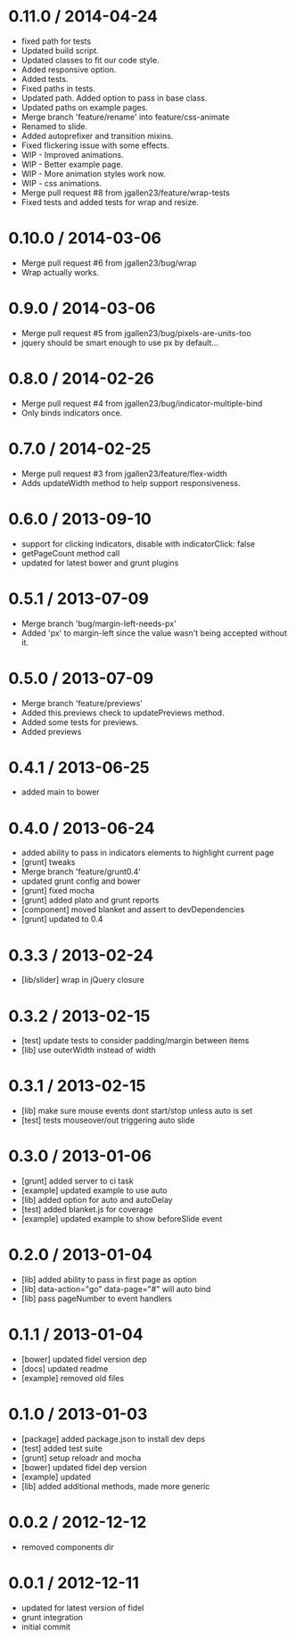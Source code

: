 
0.11.0 / 2014-04-24 
==================

  * fixed path for tests
  * Updated build script.
  * Updated classes to fit our code style.
  * Added responsive option.
  * Added tests.
  * Fixed paths in tests.
  * Updated path. Added option to pass in base class.
  * Updated paths on example pages.
  * Merge branch 'feature/rename' into feature/css-animate
  * Renamed to slide.
  * Added autoprefixer and transition mixins.
  * Fixed flickering issue with some effects.
  * WIP - Improved animations.
  * WIP - Better example page.
  * WIP - More animation styles work now.
  * WIP - css animations.
  * Merge pull request #8 from jgallen23/feature/wrap-tests
  * Fixed tests and added tests for wrap and resize.

0.10.0 / 2014-03-06
==================

 * Merge pull request #6 from jgallen23/bug/wrap
 * Wrap actually works.

0.9.0 / 2014-03-06
==================

 * Merge pull request #5 from jgallen23/bug/pixels-are-units-too
 * jquery should be smart enough to use px by default...

0.8.0 / 2014-02-26
==================

 * Merge pull request #4 from jgallen23/bug/indicator-multiple-bind
 * Only binds indicators once.

0.7.0 / 2014-02-25
==================

 * Merge pull request #3 from jgallen23/feature/flex-width
 * Adds updateWidth method to help support responsiveness.

0.6.0 / 2013-09-10 
==================

  * support for clicking indicators, disable with indicatorClick: false
  * getPageCount method call
  * updated for latest bower and grunt plugins

0.5.1 / 2013-07-09 
==================

 * Merge branch 'bug/margin-left-needs-px'
 * Added 'px' to margin-left since the value wasn't being accepted without it.

0.5.0 / 2013-07-09 
==================

  * Merge branch 'feature/previews'
  * Added this.previews check to updatePreviews method.
  * Added some tests for previews.
  * Added previews

0.4.1 / 2013-06-25 
==================

  * added main to bower

0.4.0 / 2013-06-24 
==================

  * added ability to pass in indicators elements to highlight current page
  * [grunt] tweaks
  * Merge branch 'feature/grunt0.4'
  * updated grunt config and bower
  * [grunt] fixed mocha
  * [grunt] added plato and grunt reports
  * [component] moved blanket and assert to devDependencies
  * [grunt] updated to 0.4

0.3.3 / 2013-02-24 
==================

  * [lib/slider] wrap in jQuery closure

0.3.2 / 2013-02-15 
==================

  * [test] update tests to consider padding/margin between items
  * [lib] use outerWidth instead of width

0.3.1 / 2013-02-15 
==================

  * [lib] make sure mouse events dont start/stop unless auto is set
  * [test] tests mouseover/out triggering auto slide

0.3.0 / 2013-01-06 
==================

  * [grunt] added server to ci task
  * [example] updated example to use auto
  * [lib] added option for auto and autoDelay
  * [test] added blanket.js for coverage
  * [example] updated example to show beforeSlide event

0.2.0 / 2013-01-04 
==================

  * [lib] added ability to pass in first page as option
  * [lib] data-action="go" data-page="#" will auto bind
  * [lib] pass pageNumber to event handlers

0.1.1 / 2013-01-04 
==================

  * [bower] updated fidel version dep
  * [docs] updated readme
  * [example] removed old files

0.1.0 / 2013-01-03 
==================

  * [package] added package.json to install dev deps
  * [test] added test suite
  * [grunt] setup reloadr and mocha
  * [bower] updated fidel dep version
  * [example] updated
  * [lib] added additional methods, made more generic

0.0.2 / 2012-12-12 
==================

  * removed components dir

0.0.1 / 2012-12-11 
==================

  * updated for latest version of fidel
  * grunt integration
  * initial commit
